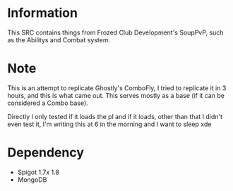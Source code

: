 # Information
This SRC contains things from Frozed Club Development's SoupPvP, such as the Abilitys and Combat system.
# Note
This is an attempt to replicate Ghostly's ComboFly, I tried to replicate it in 3 hours, and this is what came out. This serves mostly as a base (if it can be considered a Combo base).

Directly I only tested if it loads the pl and if it loads, other than that I didn't even test it, I'm writing this at 6 in the morning and I want to sleep xde
# Dependency
- Spigot 1.7x 1.8
- MongoDB
